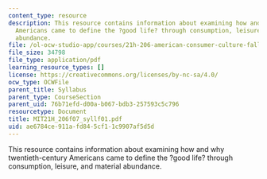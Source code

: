 ```yaml
---
content_type: resource
description: This resource contains information about examining how and why twentieth-century
  Americans came to define the ?good life? through consumption, leisure, and material
  abundance.
file: /ol-ocw-studio-app/courses/21h-206-american-consumer-culture-fall-2007/ae6784ce911afd845cf11c9907af5d5d_MIT21H_206f07_syllf01.pdf
file_size: 34798
file_type: application/pdf
learning_resource_types: []
license: https://creativecommons.org/licenses/by-nc-sa/4.0/
ocw_type: OCWFile
parent_title: Syllabus
parent_type: CourseSection
parent_uid: 76b71efd-d00a-b067-bdb3-257593c5c796
resourcetype: Document
title: MIT21H_206f07_syllf01.pdf
uid: ae6784ce-911a-fd84-5cf1-1c9907af5d5d
---
```

This resource contains information about examining how and why twentieth-century Americans came to define the ?good life? through consumption, leisure, and material abundance.